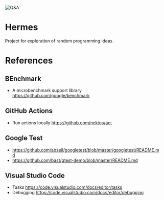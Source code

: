 ![Q&A](https://github.com/unitatem/hermes/workflows/Q&A/badge.svg?branch=master)

# Hermes
Project for exploration of random programming ideas.

# References
## BEnchmark
- A microbenchmark support library
  https://github.com/google/benchmark

## GitHub Actions
- Run actions locally
  https://github.com/nektos/act

## Google Test
- https://github.com/abseil/googletest/blob/master/googletest/README.md
- https://github.com/bast/gtest-demo/blob/master/README.md

## Visual Studio Code
- Tasks
  https://code.visualstudio.com/docs/editor/tasks
- Debugging
  https://code.visualstudio.com/docs/editor/debugging

